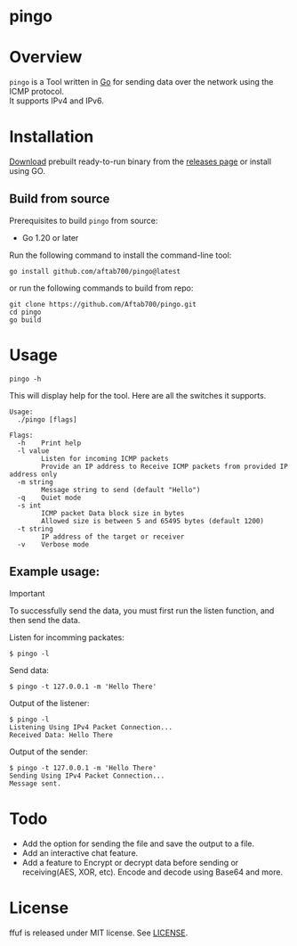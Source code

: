 # pingo

# Overview

`pingo` is a Tool written in [Go](https://go.dev/) for sending data over the network using the ICMP protocol.\
It supports IPv4 and IPv6.

# Installation

[Download](https://github.com/Aftab700/pingo/releases/latest) prebuilt ready-to-run binary from the [releases page](https://github.com/Aftab700/pingo/releases/latest) or install using GO.

## Build from source

Prerequisites to build `pingo` from source:

- Go 1.20 or later

Run the following command to install the command-line tool:
```
go install github.com/aftab700/pingo@latest
```

or run the following commands to build from repo:
```
git clone https://github.com/Aftab700/pingo.git
cd pingo
go build
```

# Usage

```
pingo -h
```

This will display help for the tool. Here are all the switches it supports.
```
Usage:
  ./pingo [flags]

Flags:
  -h    Print help
  -l value
        Listen for incoming ICMP packets
        Provide an IP address to Receive ICMP packets from provided IP address only
  -m string
        Message string to send (default "Hello")
  -q    Quiet mode
  -s int
        ICMP packet Data block size in bytes
        Allowed size is between 5 and 65495 bytes (default 1200)
  -t string
        IP address of the target or receiver
  -v    Verbose mode
```

## Example usage:

> [!IMPORTANT]
> To successfully send the data, you must first run the listen function, and then send the data.

Listen for incomming packates:
```
$ pingo -l
```
Send data:
```
$ pingo -t 127.0.0.1 -m 'Hello There'
```

Output of the listener:
```
$ pingo -l
Listening Using IPv4 Packet Connection...
Received Data: Hello There
```

Output of the sender:
```
$ pingo -t 127.0.0.1 -m 'Hello There'
Sending Using IPv4 Packet Connection...
Message sent.
```

# Todo
- Add the option for sending the file and save the output to a file.
- Add an interactive chat feature.
- Add a feature to Encrypt or decrypt data before sending or receiving(AES, XOR, etc). Encode and decode using Base64 and more.

# License

ffuf is released under MIT license. See [LICENSE](https://github.com/Aftab700/pingo/blob/main/LICENSE).